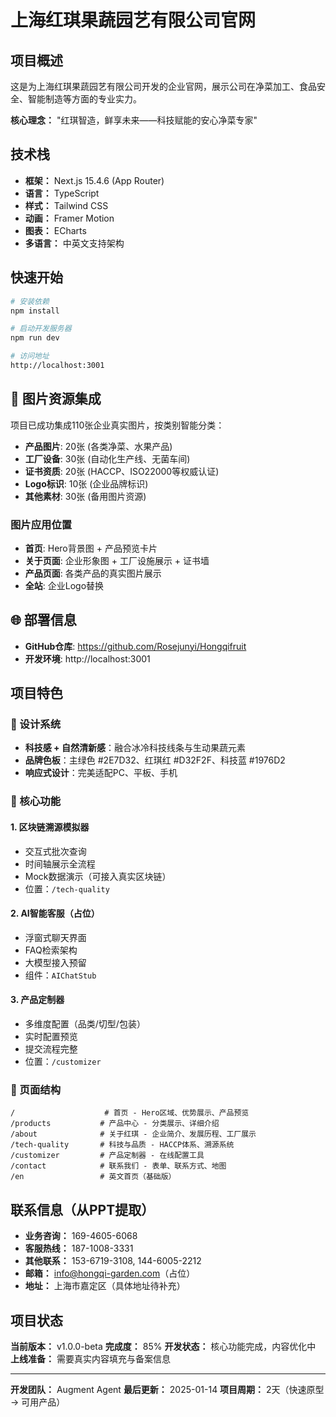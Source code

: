 # 上海红琪果蔬园艺有限公司官网

## 项目概述

这是为上海红琪果蔬园艺有限公司开发的企业官网，展示公司在净菜加工、食品安全、智能制造等方面的专业实力。

**核心理念：** "红琪智造，鲜享未来——科技赋能的安心净菜专家"

## 技术栈

- **框架：** Next.js 15.4.6 (App Router)
- **语言：** TypeScript
- **样式：** Tailwind CSS
- **动画：** Framer Motion
- **图表：** ECharts
- **多语言：** 中英文支持架构

## 快速开始

```bash
# 安装依赖
npm install

# 启动开发服务器
npm run dev

# 访问地址
http://localhost:3001
```

## 📸 图片资源集成

项目已成功集成110张企业真实图片，按类别智能分类：

- **产品图片**: 20张 (各类净菜、水果产品)
- **工厂设备**: 30张 (自动化生产线、无菌车间)
- **证书资质**: 20张 (HACCP、ISO22000等权威认证)
- **Logo标识**: 10张 (企业品牌标识)
- **其他素材**: 30张 (备用图片资源)

### 图片应用位置
- **首页**: Hero背景图 + 产品预览卡片
- **关于页面**: 企业形象图 + 工厂设施展示 + 证书墙
- **产品页面**: 各类产品的真实图片展示
- **全站**: 企业Logo替换

## 🌐 部署信息

- **GitHub仓库**: https://github.com/Rosejunyi/Hongqifruit
- **开发环境**: http://localhost:3001

## 项目特色

### 🎨 设计系统
- **科技感 + 自然清新感**：融合冰冷科技线条与生动果蔬元素
- **品牌色板**：主绿色 #2E7D32、红琪红 #D32F2F、科技蓝 #1976D2
- **响应式设计**：完美适配PC、平板、手机

### 🚀 核心功能

#### 1. 区块链溯源模拟器
- 交互式批次查询
- 时间轴展示全流程
- Mock数据演示（可接入真实区块链）
- 位置：`/tech-quality`

#### 2. AI智能客服（占位）
- 浮窗式聊天界面
- FAQ检索架构
- 大模型接入预留
- 组件：`AIChatStub`

#### 3. 产品定制器
- 多维度配置（品类/切型/包装）
- 实时配置预览
- 提交流程完整
- 位置：`/customizer`

### 📱 页面结构

```
/                    # 首页 - Hero区域、优势展示、产品预览
/products           # 产品中心 - 分类展示、详细介绍
/about              # 关于红琪 - 企业简介、发展历程、工厂展示
/tech-quality       # 科技与品质 - HACCP体系、溯源系统
/customizer         # 产品定制器 - 在线配置工具
/contact            # 联系我们 - 表单、联系方式、地图
/en                 # 英文首页（基础版）
```

## 联系信息（从PPT提取）

- **业务咨询：** 169-4605-6068
- **客服热线：** 187-1008-3331
- **其他联系：** 153-6719-3108, 144-6005-2212
- **邮箱：** info@hongqi-garden.com（占位）
- **地址：** 上海市嘉定区（具体地址待补充）

## 项目状态

**当前版本：** v1.0.0-beta
**完成度：** 85%
**开发状态：** 核心功能完成，内容优化中
**上线准备：** 需要真实内容填充与备案信息

---

**开发团队：** Augment Agent
**最后更新：** 2025-01-14
**项目周期：** 2天（快速原型 → 可用产品）
